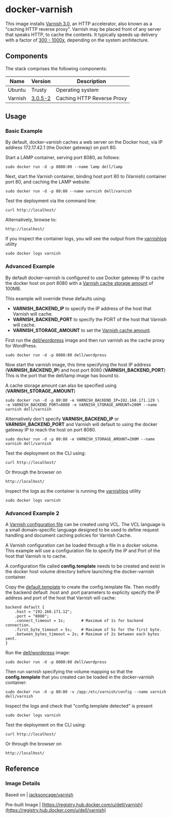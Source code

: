 # docker-varnish
This image installs [Varnish 3.0](https://www.varnish-cache.org/docs/3.0/index.html), an HTTP accelerator, also known as a "caching HTTP reverse proxy".  Varnish may be placed front of any server that speaks HTTP, to cache the contents. It typically speeds up delivery with a factor of [300 - 1000x](https://www.varnish-cache.org/about), depending on the system architecture.

## Components
The stack comprises the following components:

Name       | Version    | Description
-----------|------------|------------------------------
Ubuntu     | Trusty     | Operating system
Varnish    | [3.0.5-2](https://www.varnish-cache.org/docs/3.0/index.html) | Caching HTTP Reverse Proxy

## Usage

### Basic Example
By default, docker-varnish caches a web server on the Docker host, via IP address 172.17.42.1 (the Docker gateway) on port 80.

Start a LAMP container, serving port 8080, as follows:

    sudo docker run -d -p 8080:80 --name lamp dell/lamp

Next, start the Varnish container, binding host port 80 to (Varnish) container port 80, and caching the LAMP website:

    sudo docker run -d -p 80:80 --name varnish dell/varnish
    
Test the deployment via the command line:

    curl http://localhost/

Alternatively, browse to:

    http://localhost/

If you inspect the container logs, you will see the output from the [varnishlog](https://www.varnish-cache.org/docs/3.0/tutorial/logging.html) utility

    sudo docker logs varnish

### Advanced Example

By default docker-varnish is configured to use Docker gateway IP to cache the docker host on port 8080 with a [Varnish cache storage amount](https://www.varnish-cache.org/docs/3.0/tutorial/sizing_your_cache.html) of 100MB.

This example will override these defaults using:
- **VARNISH_BACKEND_IP** to specify the IP address of the host that Varnish will cache.
- **VARNISH_BACKEND_PORT** to specify the PORT of the host that Varnish will cache.
- **VARNISH_STORAGE_AMOUNT** to set the [Varnish cache amount](https://www.varnish-cache.org/docs/3.0/tutorial/sizing_your_cache.html).

First run the [dell/wordpress](https://github.com/dell-cloud-marketplace/docker-wordpress) image and then run varnish as the cache proxy for WordPress. 

    sudo docker run -d -p 8080:80 dell/wordpress

Now start the varnish image, this time specifying the host IP address (**VARNISH_BACKEND_IP**) and host port 8080 (**VARNISH_BACKEND_PORT**) This is the port that the dell/lamp image has bound to.  

A cache storage amount can also be specified using (**VARNISH_STORAGE_AMOUNT**) 

    sudo docker run -d -p 80:80 -e VARNISH_BACKEND_IP=192.168.171.129 \
    -e VARNISH_BACKEND_PORT=8080 -e VARNISH_STORAGE_AMOUNT=200M --name varnish dell/varnish

Alternatively don't specify **VARNISH_BACKEND_IP** or **VARNISH_BACKEND_PORT** and Varnish will default to using the docker gateway IP to reach the host on port 8080.

    sudo docker run -d -p 80:80 -e VARNISH_STORAGE_AMOUNT=200M --name varnish dell/varnish

Test the deployment on the CLI using:

    curl http://localhost/

Or through the browser on

    http://localhost/

Inspect the logs as the container is running the [varnishlog](https://www.varnish-cache.org/docs/3.0/tutorial/logging.html) utility

    sudo docker logs varnish

### Advanced Example 2

A [Varnish configuration file](https://www.varnish-cache.org/docs/3.0/reference/vcl.html) can be created using VCL.  The VCL language is a small domain-specific language designed to be used to define request handling and document caching policies for Varnish Cache.

A Varnish configuration can be loaded through a file in a docker volume.  This example will use a configuration file to specify the IP and Port of the host that Varnish is to cache. 

A configuration file called **config.template** needs to be created and exist in the docker host volume directory before launching the docker-varnish container.  

Copy the [default.template](https://github.com/dell-cloud-marketplace/docker-varnish/blob/master/default.template) to create the config.template file. Then modify the backend default .host and .port parameters to explicity specify the IP address and port of the host that Varnish will cache:

    backend default {
        .host = "192.168.171.12";
        .port = "8080";
        .connect_timeout = 1s;       # Maximum of 1s for backend connection.
        .first_byte_timeout = 5s;    # Maximum of 5s for the first byte.
        .between_bytes_timeout = 2s; # Maximum of 2s between each bytes sent.
    }

Run the [dell/wordpress](https://github.com/dell-cloud-marketplace/docker-wordpress) image:

    sudo docker run -d -p 8080:80 dell/wordpress

Then run varnish specifying the volume mapping so that the **config.template** that you created can be loaded in the docker-varnish container: 

    sudo docker run -d -p 80:80 -v /app:/etc/varnish/config --name varnish dell/varnish 

Inspect the logs and check that "config.template detected" is present

    sudo docker logs varnish

Test the deployment on the CLI using:

    curl http://localhost/

Or through the browser on

    http://localhost/


## Reference

### Image Details

Based on | [jacksoncage/varnish](https://github.com/jacksoncage/varnish-docker)

Pre-built Image   | [https://registry.hub.docker.com/u/dell/varnish](https://registry.hub.docker.com/u/dell/varnish) 
